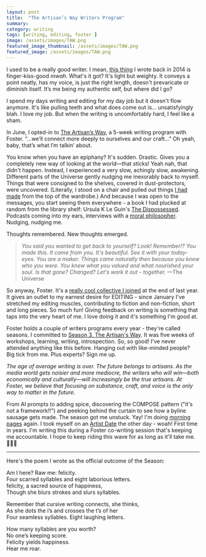 ```yaml
---
layout: post
title:  "The Artisan’s Way Writers Program"
summary: 
category: writing
tags: [writing, editing, foster ]
image: /assets/images/TAW.png
featured_image_thumbnail: /assets/images/TAW.png
featured_image: /assets/images/TAW.png
---
```


I used to be a really good writer. I mean, [this thing](https://flicstar.com/lifelines-writing-and-knitting) I wrote back in 2014 is finger-kiss-good *mwah*. What's it got? It's light but weighty. It conveys a point neatly, has my voice, is just the right length, doesn't prevaricate or diminish itself. It’s me being my authentic self, but where did I go? 

I spend my days writing and editing for my day job but it doesn't flow anymore. It's like pulling teeth and what does come out is… unsatisfyingly blah. I love my job. But when the writing is uncomfortably hard, I feel like a sham. 

In June, I opted-in to [The Artisan’s Way](https://www.foster.co/season3), a 5-week writing program with Foster. “...we’ll connect more deeply to ourselves and our craft…” Oh yeah, baby, that’s what I’m talkin’ about.

You know when you have an epiphany? It's sudden. Drastic. Gives you a completely new way of looking at the world—that sticks! Yeah nah, that didn't happen. Instead, I experienced a very slow, achingly slow, awakening. Different parts of the Universe gently nudging me inexorably back to myself. Things that were consigned to the shelves, covered in dust-protectors, were uncovered. (Literally, I stood on a chair and pulled out things [I had made](https://www.instagram.com/flicstaryarnstar/) from the top of the wardrobe.) And because I was open to the messages, you start seeing them everywhere - a book I had plucked at random from the library shelf: Ursula K Le Guin's [The Dispossessed](https://www.goodreads.com/book/show/13651.The_Dispossessed). Podcasts coming into my ears, interviews with a [moral philosopher](https://armchairexpertpod.com/pods/peter-singer). Nudging, nudging me. 

Thoughts remembered. New thoughts emerged. 

> _You said you wanted to get back to yourself? Look! Remember!? You made this. It came from you. It's beautiful. See it with your today-eyes. You are a maker. Things came naturally then because you knew who you were. You knew what you valued and what nourished your soul. Is that gone? Changed? Let's work it out - together._ —The Universe

So anyway, Foster. It's a [really cool collective I joined](https://flicstar.com/foster) at the end of last year. It gives an outlet to my earnest desire for EDITING - since January I've stretched my editing muscles, contributing to fiction and non-fiction, short and long pieces. So much fun! Giving feedback on writing is something that taps into the very heart of me. I love doing it and it's something I'm good at.

Foster holds a couple of writers programs every year - they're called seasons. I committed to [Season 3, The Artisan's Way](https://www.foster.co/season3). It was five weeks of workshops, learning, writing, introspection. So, so good! I've never attended anything like this before. Hanging out with like-minded people? Big tick from me. Plus experts? Sign me up.

_The age of average writing is over. The future belongs to artisans. As the media world gets noisier and more mediocre, the writers who will win—both economically and culturally—will increasingly be the true artisans. At Foster, we believe that focusing on substance, craft, and voice is the only way to matter in the future._

From AI prompts to adding spice, discovering the COMPOSE pattern ("it's not a framework!!") and peeking behind the curtain to see how a byline sausage gets made. The season got me unstuck. Yay! I'm doing [morning pages](https://juliacameronlive.com/2019/01/03/morning-pages-the-beginning/) again. I took myself on an [Artist Date](https://juliacameronlive.com/2015/02/24/the-magic-of-artist-dates/) the other day - woah! First time in years. I'm writing this during a Foster co-writing session that's keeping me accountable. I hope to keep riding this wave for as long as it'll take me. 🌊🏄‍♀️

---

Here's the poem I wrote as the official outcome of the Season:

Am I here? Raw me: felicity.   
Four scarred syllables and eight laborious letters.   
felicity, a sacred source of happiness,   
Though she blurs strokes and slurs syllables.

Remember that cursive writing connects, she thinks,   
As she dots the i’s and crosses the t’s of her    
Four seamless syllables. Eight laughing letters.   

How many syllables are you worth?   
No one’s keeping score.   
Felicity yields happiness.   
Hear me roar.   

